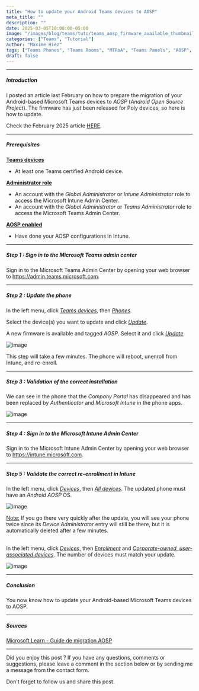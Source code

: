 ```yaml
---
title: "How to update your Android Teams devices to AOSP"
meta_title: ""
description: ""
date: 2025-03-05T10:00:00-05:00
image: "/images/blog/teams/tuto/teams_aosp_firmware_available_thumbnail.png"
categories: ["Teams", "Tutorial"]
author: "Maxime Hiez"
tags: ["Teams Phones", "Teams Rooms", "MTRoA", "Teams Panels", "AOSP", "Android"]
draft: false
---
```

---

##### Introduction
I posted an article last February on how to prepare the migration of your Android-based Microsoft Teams devices to *AOSP* (*Android Open Source Project*). The firmware has just been released for Poly devices, so here is how to update.

Check the February 2025 article [HERE](https://maxime.hiez.ca/blog/2025-02-09-intune-enable-aosp-teams-phones).

---

##### Prerequisites
**<u>Teams devices</u>**
- At least one Teams certified Android device.

**<u>Administrator role</u>**
- An account with the *Global Administrator* or *Intune Administrator* role to access the Microsoft Intune Admin Center.
- An account with the *Global Administrator* or *Teams Administrator* role to access the Microsoft Teams Admin Center.

**<u>AOSP enabled</u>**
- Have done your AOSP configurations in Intune.

---

##### Step 1 : Sign in to the Microsoft Teams admin center
Sign in to the Microsoft Teams Admin Center by opening your web browser to https://admin.teams.microsoft.com.

---

##### Step 2 : Update the phone
In the left menu, click *<u>Teams devices</u>*, then *<u>Phones</u>*.

Select the device(s) you want to update and click *<u>Update</u>*.

A new firmware is available and tagged *AOSP*. Select it and click *<u>Update</u>*.

![image](/images/blog/teams/tuto/teams_aosp_firmware_available_001.png)

This step will take a few minutes. The phone will reboot, unenroll from Intune, and re-enroll.

---

##### Step 3 : Validation of the correct installation
We can see in the phone that the *Company Portal* has disappeared and has been replaced by *Authenticator* and *Microsoft Intune* in the phone apps.

![image](/images/blog/teams/tuto/teams_aosp_firmware_available_002.png)

---

##### Step 4 : Sign in to the Microsoft Intune Admin Center
Sign in to the Microsoft Intune Admin Center by opening your web browser to https://intune.microsoft.com.

---

##### Step 5 : Validate the correct re-enrollment in Intune
In the left menu, click *<u>Devices</u>*, then *<u>All devices</u>*. The updated phone must have an *Android AOSP* OS.

![image](/images/blog/teams/tuto/teams_aosp_firmware_available_003.png)

<u>Note:</u> If you go there very quickly after the update, you will see your phone twice since its *Device Administrator* entry will still be there, but it is automatically deleted after a few minutes.
<br/><br/>

In the left menu, click *<u>Devices</u>*, then *<u>Enrollment</u>* and *<u>Corporate-owned, user-associated devices</u>*. The number of devices must match your update.

![image](/images/blog/teams/tuto/teams_aosp_firmware_available_004.png)

---

##### Conclusion
You now know how to update your Android-based Microsoft Teams devices to AOSP.

---

##### Sources
[Microsoft Learn - Guide de migration AOSP](https://learn.microsoft.com/en-us/microsoftteams/rooms/android-migration-guide)

---


Did you enjoy this post ? If you have any questions, comments or suggestions, please leave a comment in the section below or by sending me a message from the contact form.

Don't forget to follow us and share this post.
